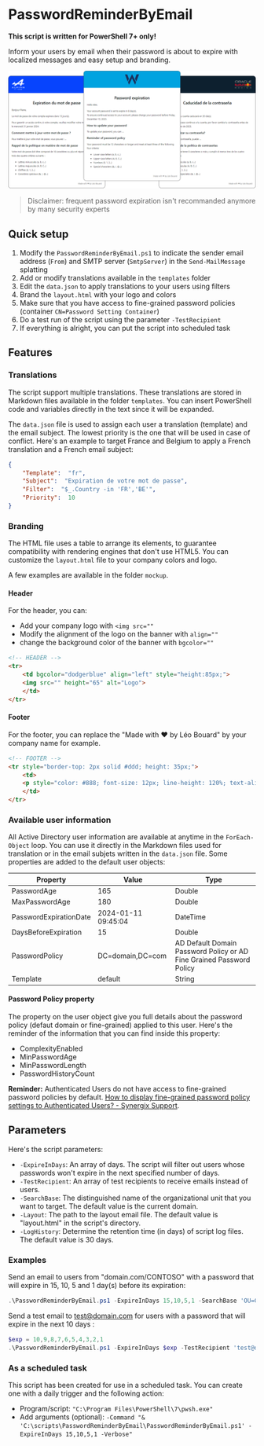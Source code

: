 ﻿# PasswordReminderByEmail

**This script is written for PowerShell 7+ only!**

Inform your users by email when their password is about to expire with localized messages and easy setup and branding.

![A few examples of what is possible](illustration.png)

> Disclaimer: frequent password expiration isn't recommanded anymore by many security experts

## Quick setup

1. Modify the `PasswordReminderByEmail.ps1` to indicate the sender email address (`From`) and SMTP server (`SmtpServer`) in the `Send-MailMessage` splatting
2. Add or modify translations available in the `templates` folder
3. Edit the `data.json` to apply translations to your users using filters
4. Brand the `layout.html` with your logo and colors
5. Make sure that you have access to fine-grained password policies (container `CN=Password Setting Container`)
6. Do a test run of the script using the parameter `-TestRecipient`
7. If everything is alright, you can put the script into scheduled task

## Features

### Translations

The script support multiple translations. These translations are stored in Markdown files available in the folder `templates`. You can insert PowerShell code and variables directly in the text since it will be expanded.

The `data.json` file is used to assign each user a translation (template) and the email subject. The lowest priority is the one that will be used in case of conflict. Here's an example to target France and Belgium to apply a French translation and a French email subject:

```json
{
    "Template":  "fr",
    "Subject":  "Expiration de votre mot de passe",
    "Filter":  "$_.Country -in 'FR','BE'",
    "Priority":  10
}
```

### Branding

The HTML file uses a table to arrange its elements, to guarantee compatibility with rendering engines that don't use HTML5. You can customize the `layout.html` file to your company colors and logo.

A few examples are available in the folder `mockup`.

#### Header

For the header, you can:

- Add your company logo with `<img src=""`
- Modify the alignment of the logo on the banner with `align=""`
- change the background color of the banner with `bgcolor=""`

```html
<!-- HEADER -->
<tr>
    <td bgcolor="dodgerblue" align="left" style="height:85px;">
    <img src="" height="65" alt="Logo">
    </td>
</tr>
```

#### Footer

For the footer, you can replace the "Made with ♥ by Léo Bouard" by your company name for example.

```html
<!-- FOOTER -->
<tr style="border-top: 2px solid #ddd; height: 35px;">
    <td>
    <p style="color: #888; font-size: 12px; line-height: 120%; text-align: right;">Made with ♥ by Léo Bouard</p>
    </td>
</tr>
```

### Available user information

All Active Directory user information are available at anytime in the `ForEach-Object` loop. You can use it directly in the Markdown files used for translation or in the email subjets written in the `data.json` file. Some properties are added to the default user objects:

Property | Value | Type
-------- | ----- | ----
PasswordAge | 165 | Double
MaxPasswordAge | 180 | Double
PasswordExpirationDate | 2024-01-11 09:45:04 | DateTime
DaysBeforeExpiration | 15 | Double
PasswordPolicy | DC=domain,DC=com | AD Default Domain Password Policy or AD Fine Grained Password Policy
Template | default | String

#### Password Policy property

The property on the user object give you full details about the password policy (defaut domain or fine-grained) applied to this user. Here's the reminder of the information that you can find inside this property:

- ComplexityEnabled
- MinPasswordAge
- MinPasswordLength
- PasswordHistoryCount

**Reminder:** Authenticated Users do not have access to fine-grained password policies by default. [How to display fine-grained password policy settings to Authenticated Users? - Synergix Support](https://synergixdesk.zendesk.com/hc/en-us/articles/202927708-How-to-display-fine-grained-password-policy-settings-to-Authenticated-Users-).

## Parameters

Here's the script parameters:

- `-ExpireInDays`: An array of days. The script will filter out users whose passwords won't expire in the next specified number of days.
- `-TestRecipient`: An array of test recipients to receive emails instead of users.
- `-SearchBase`: The distinguished name of the organizational unit that you want to target. The default value is the current domain.
- `-Layout`: The path to the layout email file. The default value is "layout.html" in the script's directory.
- `-LogHistory`: Determine the retention time (in days) of script log files. The default value is 30 days.

### Examples

Send an email to users from "domain.com/CONTOSO" with a password that will expire in 15, 10, 5 and 1 day(s) before its expiration:

```powershell
.\PasswordReminderByEmail.ps1 -ExpireInDays 15,10,5,1 -SearchBase 'OU=CONTOSO,DC=domain,DC=com' -Verbose
```

Send a test email to <test@domain.com> for users with a password that will expire in the next 10 days :

```powershell
$exp = 10,9,8,7,6,5,4,3,2,1
.\PasswordReminderByEmail.ps1 -ExpireInDays $exp -TestRecipient 'test@domain.com'
```

### As a scheduled task

This script has been created for use in a scheduled task. You can create one with a daily trigger and the following action:

- Program/script: `"C:\Program Files\PowerShell\7\pwsh.exe"`
- Add arguments (optional): `-Command "& 'C:\scripts\PasswordReminderByEmail\PasswordReminderByEmail.ps1' -ExpireInDays 15,10,5,1 -Verbose"`
